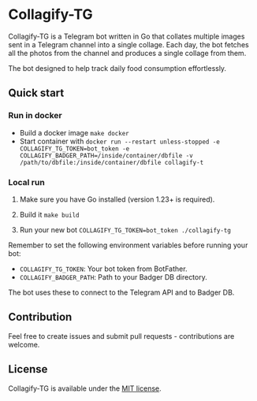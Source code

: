 # Collagify-TG

Collagify-TG is a Telegram bot written in Go that collates multiple images sent in a Telegram channel into a single collage. Each day, the bot fetches all the photos from the channel and produces a single collage from them.

The bot designed to help track daily food consumption effortlessly.

## Quick start

### Run in docker

- Build a docker image `make docker`
- Start container with `docker run --restart unless-stopped -e COLLAGIFY_TG_TOKEN=bot_token -e COLLAGIFY_BADGER_PATH=/inside/container/dbfile -v /path/to/dbfile:/inside/container/dbfile collagify-t`

### Local run

1. Make sure you have Go installed (version 1.23+ is required).

2. Build it `make build`

3. Run your new bot `COLLAGIFY_TG_TOKEN=bot_token ./collagify-tg`

Remember to set the following environment variables before running your bot:

- `COLLAGIFY_TG_TOKEN`: Your bot token from BotFather.
- `COLLAGIFY_BADGER_PATH`: Path to your Badger DB directory.

The bot uses these to connect to the Telegram API and to Badger DB.

## Contribution

Feel free to create issues and submit pull requests - contributions are welcome.

## License

Collagify-TG is available under the [MIT license](https://opensource.org/LICENSE-MIT).
